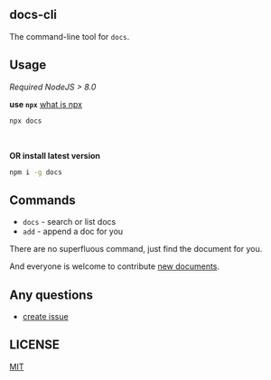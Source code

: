 ## docs-cli

The command-line tool for `docs`.

## Usage
*Required NodeJS > 8.0*

**use `npx`** [what is npx](https://blog.npmjs.org/post/162869356040/introducing-npx-an-npm-package-runner)

```bash
npx docs
```

<br/>

**OR install latest version**

```bash
npm i -g docs
``` 

## Commands

  - `docs` - search or list docs
  - `add` - append a doc for you
  
  There are no superfluous command, just find the document for you.
  
  And everyone is welcome to contribute [new documents](https://github.com/unix/docs/issue/new).
  
## Any questions

  - [create issue](https://github.com/unix/docs-cli/issue/new)
  
## LICENSE
[MIT](./LICENSE)
